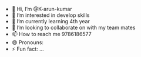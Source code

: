 - 👋 Hi, I’m @K-arun-kumar
- 👀 I’m interested in develop skills
- 🌱 I’m currently learning 4th year
- 💞️ I’m looking to collaborate on with my team mates
- 📫 How to reach me 9786186577
- 😄 Pronouns: 
- ⚡ Fun fact: ...

<!---
K-arun-kumar/K-arun-kumar is a ✨ special ✨ repository because its `README.md` (this file) appears on your GitHub profile.
You can click the Preview link to take a look at your changes.
--->
